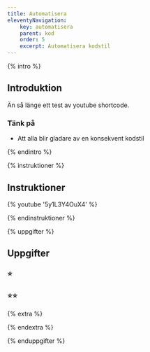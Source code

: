 ```yaml
---
title: Automatisera
eleventyNavigation:
    key: automatisera
    parent: kod
    order: 5
    excerpt: Automatisera kodstil
---
```


{% intro %}

## Introduktion

Än så länge ett test av youtube shortcode.

### Tänk på

-   Att alla blir gladare av en konsekvent kodstil

{% endintro %}

{% instruktioner %}

## Instruktioner

{% youtube '5y1L3Y4OuX4' %}

{% endinstruktioner %}

{% uppgifter %}

## Uppgifter

### ⭐

### ⭐⭐

{% extra %}

{% endextra %}

{% enduppgifter %}
